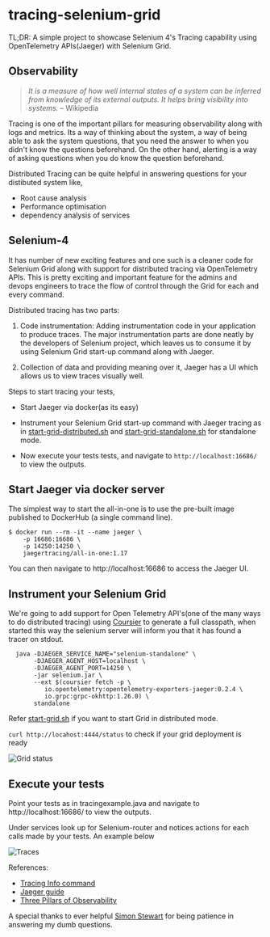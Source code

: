 # tracing-selenium-grid

TL;DR: A simple project to showcase Selenium 4's Tracing capability using OpenTelemetry APIs(Jaeger) with Selenium Grid.

## Observability 
> *It is a measure of how well internal states of a system can be inferred from knowledge of its external outputs. It helps bring visibility into systems.* – Wikipedia 

Tracing is one of the important pillars for measuring observability along with logs and metrics. Its a way of thinking about the system, a way of being able to ask the system questions, that you need the answer to when you didn't know the questions beforehand. On the other hand, alerting is a way of asking questions when you do know the question beforehand.

Distributed Tracing can be quite helpful in answering questions for your distibuted system like,

* Root cause analysis
* Performance optimisation
* dependency analysis of services

## Selenium-4 
It has number of new exciting features and one such is a cleaner code for Selenium Grid along with support for distributed tracing via OpenTelemetry APIs. This is pretty exciting and important feature for the admins and devops engineers to trace the flow of control through the Grid for each and every command.

Distributed tracing has two parts:

1. Code instrumentation: Adding instrumentation code in your application to produce traces. The major instrumentation parts are done neatly by the developers of Selenium project, which leaves us to consume it by using Selenium Grid start-up command along with Jaeger.

2. Collection of data and providing meaning over it, Jaeger has a UI which allows us to view traces visually well.

Steps to start tracing your tests,

* Start Jaeger via docker(as its easy)

* Instrument your Selenium Grid start-up command with Jaeger tracing as in [start-grid-distributed.sh](/start-grid-distributed.sh) and [start-grid-standalone.sh](/start-grid-standalone.sh) for standalone mode.

* Now execute your tests tests, and navigate to `http://localhost:16686/` to view the outputs.

## Start Jaeger via docker server
The simplest way to start the all-in-one is to use the pre-built image published to DockerHub (a single command line).

```
$ docker run --rm -it --name jaeger \
    -p 16686:16686 \
    -p 14250:14250 \
    jaegertracing/all-in-one:1.17
  ```
  You can then navigate to http://localhost:16686 to access the Jaeger UI.

## Instrument your Selenium Grid
We're going to add support for Open Telemetry API's(one of the many ways to do distributed tracing) using [Coursier](https://get-coursier.io/docs/overview) to generate a full classpath, when started this way the selenium server will inform you that it has found a tracer on stdout.

```
  java -DJAEGER_SERVICE_NAME="selenium-standalone" \
       -DJAEGER_AGENT_HOST=localhost \
       -DJAEGER_AGENT_PORT=14250 \
       -jar selenium.jar \
       --ext $(coursier fetch -p \
          io.opentelemetry:opentelemetry-exporters-jaeger:0.2.4 \
          io.grpc:grpc-okhttp:1.26.0) \
       standalone
```
Refer [start-grid.sh](/start-grid.sh) if you want to start Grid in distributed mode.

```curl http://locahost:4444/status``` to check if your grid deployment is ready

![Grid status](/images/grid-ready.png)

## Execute your tests
Point your tests as in tracingexample.java and navigate to http://localhost:16686/ to view the outputs.

Under services look up for Selenium-router and notices actions for each calls made by your tests. An example below

![Traces](/images/route-traces.png)

References:
* [Tracing Info command](https://github.com/SeleniumHQ/selenium/)
* [Jaeger guide](https://www.jaegertracing.io/docs/1.17/getting-started/)
* [Three Pillars of Observability](https://learning.oreilly.com/library/view/distributed-systems-observability/9781492033431/ch04.html)

A special thanks to ever helpful [Simon Stewart](https://github.com/shs96c) for being patience in answering my dumb questions.
